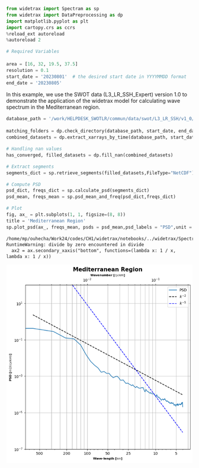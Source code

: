 ```python
from widetrax import Spectram as sp
from widetrax import DataPreprocessing as dp
import matplotlib.pyplot as plt
import cartopy.crs as ccrs
%reload_ext autoreload
%autoreload 2
```


```python
# Required Variables

area = [16, 32, 19.5, 37.5]
resolution = 0.1 
start_date = '20230801'  # the desired start date in YYYYMMDD format
end_date = '20230805'  
```

In this example, we use the SWOT data (L3_LR_SSH_Expert) version 1.0 to demonstrate the application of the widetrax model for calculating wave spectrum in the Mediterranean region.


```python
database_path = '/work/HELPDESK_SWOTLR/commun/data/swot/L3_LR_SSH/v1_0/Basic/'

matching_folders = dp.check_directory(database_path, start_date, end_date)
combined_datasets = dp.extract_xarrays_by_time(database_path, start_date, end_date, area)
```


```python
# Handling nan values
has_converged, filled_datasets = dp.fill_nan(combined_datasets)
```


```python
# Extract segments
segments_dict = sp.retrieve_segments(filled_datasets,FileType="NetCDF")
```


```python
# Compute PSD
psd_dict, freqs_dict = sp.calculate_psd(segments_dict)
psd_mean, freqs_mean = sp.psd_mean_and_freq(psd_dict,freqs_dict)
```


```python
# Plot
fig, ax_ = plt.subplots(1, 1, figsize=(8, 8))
title = 'Mediterranean Region'
sp.plot_psd(ax_, freqs_mean, psds = psd_mean,psd_labels = "PSD",unit = "m2",title=title)
```

    /home/mp/ouhecha/Work24/codes/CH1/widetrax/notebooks/../widetrax/Spectram.py:221: RuntimeWarning: divide by zero encountered in divide
      ax2 = ax.secondary_xaxis("bottom", functions=(lambda x: 1 / x, lambda x: 1 / x))



    
![png](Medregion_7_1.png)
    

